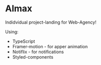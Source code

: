 # Almax

Indidvidual project-landing for Web-Agency!

Using:

- TypeScript
- Framer-motion - for apper animation
- Notiflix - for notifications
- Styled-components
